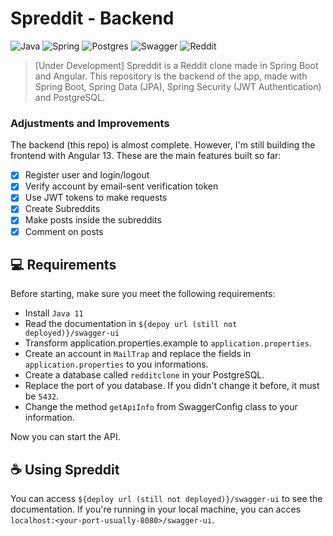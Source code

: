# Spreddit - Backend
![Java](https://img.shields.io/badge/java-%23ED8B00.svg?style=for-the-badge&logo=java&logoColor=white)
![Spring](https://img.shields.io/badge/spring-%236DB33F.svg?style=for-the-badge&logo=spring&logoColor=white)
![Postgres](https://img.shields.io/badge/postgres-%23316192.svg?style=for-the-badge&logo=postgresql&logoColor=white)
![Swagger](https://img.shields.io/badge/-Swagger-%23Clojure?style=for-the-badge&logo=swagger&logoColor=white)
![Reddit](https://img.shields.io/badge/Reddit-FF4500?style=for-the-badge&logo=reddit&logoColor=white)

> [Under Development] Spreddit is a Reddit clone made in Spring Boot and Angular. This repository is the backend of the app, made with Spring Boot, Spring Data (JPA), Spring Security (JWT Authentication) and PostgreSQL.


### Adjustments and Improvements

The backend (this repo) is almost complete. However, I'm still building the frontend with Angular 13. These are the main features built so far:
- [x] Register user and login/logout
- [x] Verify account by email-sent verification token
- [x] Use JWT tokens to make requests
- [x] Create Subreddits
- [x] Make posts inside the subreddits
- [x] Comment on posts

## 💻 Requirements

Before starting, make sure you meet the following requirements:
* Install `Java 11`
* Read the documentation in `${depoy url (still not deployed)}/swagger-ui`
* Transform application.properties.example to `application.properties`.
* Create an account in `MailTrap` and replace the fields in `application.properties` to you informations.
* Create a database called `redditclone` in your PostgreSQL.
* Replace the port of you database. If you didn't change it before, it must be `5432`.
* Change the method `getApiInfo` from SwaggerConfig class to your information.

Now you can start the API.

## ☕ Using Spreddit

You can access `${deploy url (still not deployed)}/swagger-ui` to see the documentation.
If you're running in your local machine, you can acces `localhost:<your-port-usually-8080>/swagger-ui`.

